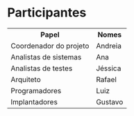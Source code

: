 # Participantes

<table>
<tr><th>Papel</th><th>Nomes</th></tr>
<tr><td>Coordenador do projeto</td><td>Andreia</td></tr>
<tr>
    <td>Analistas de sistemas</td>
    <td>
        Ana<br>
    </td>
</tr>
<tr>
    <td>Analistas de testes</td>
    <td>
        Jéssica<br>        
    </td>
</tr>
<tr><td>Arquiteto</td><td>Rafael</td></tr>
<tr>
    <td>Programadores</td>
    <td>
        Luiz<br>
    </td>
</tr>
<tr>
    <td>Implantadores</td>
    <td>
        Gustavo<br>
    </td>
</tr>
</table>
